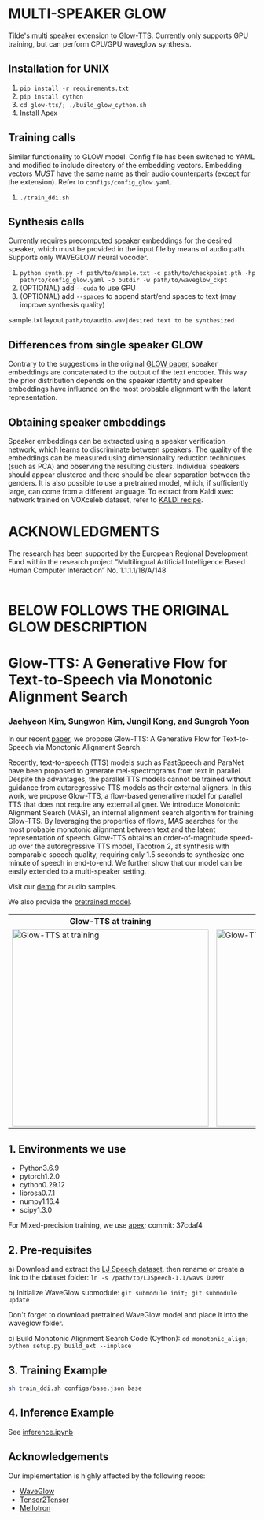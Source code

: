 # MULTI-SPEAKER GLOW
Tilde's multi speaker extension to [Glow-TTS](https://github.com/jaywalnut310/glow-tts). Currently only supports GPU training, but can perform CPU/GPU waveglow synthesis.

## Installation for UNIX
1. `pip install -r requirements.txt`
2. `pip install cython`
3. `cd glow-tts/; ./build_glow_cython.sh`
4. Install Apex

## Training calls
Similar functionality to GLOW model. Config file has been switched to YAML and modified to include directory of the embedding vectors.
Embedding vectors <em>MUST</em> have the same name as their audio counterparts (except for the extension). Refer to `configs/config_glow.yaml`.

1. `./train_ddi.sh`

## Synthesis calls
Currently requires precomputed speaker embeddings for the desired speaker, which must be provided in the input file by means of audio path.
Supports only WAVEGLOW neural vocoder.
1. `python synth.py -f path/to/sample.txt -c path/to/checkpoint.pth -hp path/to/config_glow.yaml -o outdir -w path/to/waveglow_ckpt`
2. (OPTIONAL) add `--cuda` to use GPU
3. (OPTIONAL) add `--spaces` to append start/end spaces to text (may improve synthesis quality)


sample.txt layout
`path/to/audio.wav|desired text to be synthesized`

## Differences from single speaker GLOW
Contrary to the suggestions in the original [GLOW paper](https://arxiv.org/pdf/2005.11129.pdf), speaker embeddings are concatenated to the output of the text encoder.
This way the prior distribution depends on the speaker identity and speaker embeddings have influence on the most probable alignment with the latent representation.

## Obtaining speaker embeddings
Speaker embeddings can be extracted using a speaker verification network, which learns to discriminate between speakers. The quality of the embeddings can be measured using
dimensionality reduction techniques (such as PCA) and observing the resulting clusters. Individual speakers should appear clustered and there should be clear separation between the genders. 
It is also possible to use a pretrained model, which, if sufficiently large, can come from a different language. To extract from Kaldi xvec network trained on VOXceleb dataset, refer to [KALDI recipe](https://github.com/kaldi-asr/kaldi/tree/master/egs/voxceleb/v2).

# ACKNOWLEDGMENTS
The research has been supported by the European Regional Development Fund within the research project ”Multilingual Artificial Intelligence Based Human Computer Interaction” No. 1.1.1.1/18/A/148
<br/>
<br/>

# BELOW FOLLOWS THE ORIGINAL GLOW DESCRIPTION

# Glow-TTS: A Generative Flow for Text-to-Speech via Monotonic Alignment Search

### Jaehyeon Kim, Sungwon Kim, Jungil Kong, and Sungroh Yoon

In our recent [paper](https://arxiv.org/abs/2005.11129), we propose Glow-TTS: A Generative Flow for Text-to-Speech via Monotonic Alignment Search.

Recently, text-to-speech (TTS) models such as FastSpeech and ParaNet have been proposed to generate mel-spectrograms from text in parallel. Despite the advantages, the parallel TTS models cannot be trained without guidance from autoregressive TTS models as their external aligners. In this work, we propose Glow-TTS, a flow-based generative model for parallel TTS that does not require any external aligner. We introduce Monotonic Alignment Search (MAS), an internal alignment search algorithm for training Glow-TTS. By leveraging the properties of flows, MAS searches for the most probable monotonic alignment between text and the latent representation of speech. Glow-TTS obtains an order-of-magnitude speed-up over the autoregressive TTS model, Tacotron 2, at synthesis with comparable speech quality, requiring only 1.5 seconds to synthesize one minute of speech in end-to-end. We further show that our model can be easily extended to a multi-speaker setting.

Visit our [demo](https://jaywalnut310.github.io/glow-tts-demo/index.html) for audio samples.

We also provide the [pretrained model](https://drive.google.com/open?id=1JiCMBVTG4BMREK8cT3MYck1MgYvwASL0).

<table style="width:100%">
  <tr>
    <th>Glow-TTS at training</th>
    <th>Glow-TTS at inference</th>
  </tr>
  <tr>
    <td><img src="resources/fig_1a.png" alt="Glow-TTS at training" height="400"></td>
    <td><img src="resources/fig_1b.png" alt="Glow-TTS at inference" height="400"></td>
  </tr>
</table>

## 1. Environments we use

* Python3.6.9
* pytorch1.2.0
* cython0.29.12
* librosa0.7.1
* numpy1.16.4
* scipy1.3.0

For Mixed-precision training, we use [apex](https://github.com/NVIDIA/apex); commit: 37cdaf4


## 2. Pre-requisites

a) Download and extract the [LJ Speech dataset](https://keithito.com/LJ-Speech-Dataset/), then rename or create a link to the dataset folder: `ln -s /path/to/LJSpeech-1.1/wavs DUMMY`


b) Initialize WaveGlow submodule: `git submodule init; git submodule update`

Don't forget to download pretrained WaveGlow model and place it into the waveglow folder.

c) Build Monotonic Alignment Search Code (Cython): `cd monotonic_align; python setup.py build_ext --inplace`


## 3. Training Example


```sh
sh train_ddi.sh configs/base.json base
```

## 4. Inference Example

See [inference.ipynb](./inference.ipynb)


## Acknowledgements
Our implementation is highly affected by the following repos:
* [WaveGlow](https://github.com/NVIDIA/waveglow)
* [Tensor2Tensor](https://github.com/tensorflow/tensor2tensor)
* [Mellotron](https://github.com/NVIDIA/mellotron)
